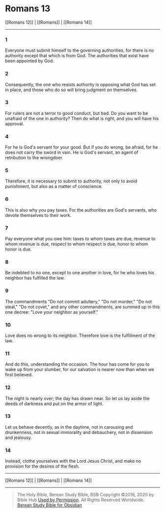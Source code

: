 # Romans 13

[[Romans 12]] | [[Romans]] | [[Romans 14]]

---

### 1
Everyone must submit himself to the governing authorities, for there is no authority except that which is from God. The authorities that exist have been appointed by God.

### 2
Consequently, the one who resists authority is opposing what God has set in place, and those who do so will bring judgment on themselves.

### 3
For rulers are not a terror to good conduct, but bad. Do you want to be unafraid of the one in authority? Then do what is right, and you will have his approval.

### 4
For he is God's servant for your good. But if you do wrong, be afraid, for he does not carry the sword in vain. He is God's servant, an agent of retribution to the wrongdoer.

### 5
Therefore, it is necessary to submit to authority, not only to avoid punishment, but also as a matter of conscience.

### 6
This is also why you pay taxes. For the authorities are God's servants, who devote themselves to their work.

### 7
Pay everyone what you owe him: taxes to whom taxes are due, revenue to whom revenue is due, respect to whom respect is due, honor to whom honor is due.

### 8
Be indebted to no one, except to one another in love, for he who loves his neighbor has fulfilled the law.

### 9
The commandments "Do not commit adultery," "Do not murder," "Do not steal," "Do not covet," and any other commandments, are summed up in this one decree: "Love your neighbor as yourself."

### 10
Love does no wrong to its neighbor. Therefore love is the fulfillment of the law.

### 11
And do this, understanding the occasion. The hour has come for you to wake up from your slumber, for our salvation is nearer now than when we first believed.

### 12
The night is nearly over; the day has drawn near. So let us lay aside the deeds of darkness and put on the armor of light.

### 13
Let us behave decently, as in the daytime, not in carousing and drunkenness, not in sexual immorality and debauchery, not in dissension and jealousy.

### 14
Instead, clothe yourselves with the Lord Jesus Christ, and make no provision for the desires of the flesh.

---

[[Romans 12]] | [[Romans]] | [[Romans 14]]

---

> The Holy Bible, Berean Study Bible, BSB
> Copyright &copy;2016, 2020 by Bible Hub
> [Used by Permission](https://berean.bible/terms.htm). All Rights Reserved Worldwide.
> [Berean Study Bible for Obsidian](https://github.com/gapmiss/berean-study-bible-for-obsidian)

